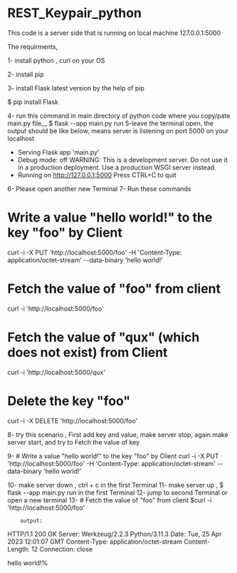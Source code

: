 # REST_Keypair_python

This code is a server side that is running on  local machine 127.0.0.1:5000


The requirments,

1- install python , curl on your OS

2- install pip

3- install Flask latest version by the help of pip

  $ pip install Flask
  
4- run this command in main directory of python code where you copy/pate main.py file__
  $ flask --app main.py run
5-leave the terminal open, the output should be like below, means server is listening on port 5000 on your localhost

 * Serving Flask app 'main.py'
 * Debug mode: off
WARNING: This is a development server. Do not use it in a production deployment. Use a production WSGI server instead.
 * Running on http://127.0.0.1:5000
Press CTRL+C to quit

6- Please open another new Terminal
7- Run these commands

# Write a value "hello world!" to the key "foo" by Client
curl -i -X PUT 'http://localhost:5000/foo' -H 'Content-Type: application/octet-stream' --data-binary 'hello world!'

# Fetch the value of "foo" from client
curl -i 'http://localhost:5000/foo'

# Fetch the value of "qux" (which does not exist) from Client
curl -i 'http://localhost:5000/qux'

# Delete the key "foo"
curl -i -X DELETE 'http://localhost:5000/foo'



8- try this scenario , First add key and value, make server stop, again make server start, and try to Fetch the value of key

9- # Write a value "hello world!" to the key "foo" by Client
curl -i -X PUT 'http://localhost:5000/foo' -H 'Content-Type: application/octet-stream' --data-binary 'hello world!'

10- make server down , ctrl + c in the first Terminal
11- make server up , $ flask --app main.py run in the first Terminal 
12- jump to second Terminal or open a new terminal
13- # Fetch the value of "foo" from client
        $curl -i 'http://localhost:5000/foo'
        
        output:
        
        
HTTP/1.1 200 OK
Server: Werkzeug/2.2.3 Python/3.11.3
Date: Tue, 25 Apr 2023 12:01:07 GMT
Content-Type: application/octet-stream
Content-Length: 12
Connection: close

hello world!%     




